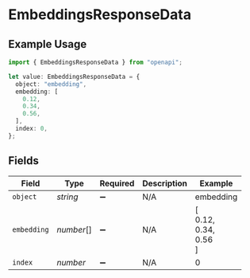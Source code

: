 # EmbeddingsResponseData

## Example Usage

```typescript
import { EmbeddingsResponseData } from "openapi";

let value: EmbeddingsResponseData = {
  object: "embedding",
  embedding: [
    0.12,
    0.34,
    0.56,
  ],
  index: 0,
};
```

## Fields

| Field                | Type                 | Required             | Description          | Example              |
| -------------------- | -------------------- | -------------------- | -------------------- | -------------------- |
| `object`             | *string*             | :heavy_minus_sign:   | N/A                  | embedding            |
| `embedding`          | *number*[]           | :heavy_minus_sign:   | N/A                  | [<br/>0.12,<br/>0.34,<br/>0.56<br/>] |
| `index`              | *number*             | :heavy_minus_sign:   | N/A                  | 0                    |